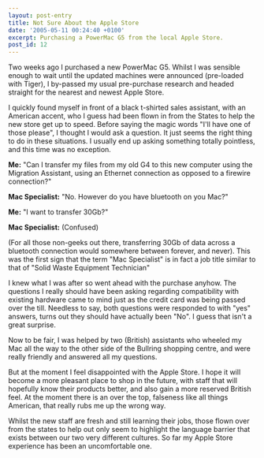 ```yaml
---
layout: post-entry
title: Not Sure About the Apple Store
date: '2005-05-11 00:24:40 +0100'
excerpt: Purchasing a PowerMac G5 from the local Apple Store.
post_id: 12
---
```

Two weeks ago I purchased a new PowerMac G5. Whilst I was sensible enough to wait until the updated machines were announced (pre-loaded with Tiger), I by-passed my usual pre-purchase research and headed straight for the nearest and newest Apple Store.

I quickly found myself in front of a black t-shirted sales assistant, with an American accent, who I guess had been flown in from the States to help the new store get up to speed. Before saying the magic words "I'll have one of those please", I thought I would ask a question. It just seems the right thing to do in these situations. I usually end up asking something totally pointless, and this time was no exception.

**Me:** "Can I transfer my files from my old G4 to this new computer using the Migration Assistant, using an Ethernet connection as opposed to a firewire connection?"

**Mac Specialist:** "No. However do you have bluetooth on you Mac?"

**Me:** "I want to transfer 30Gb?"

**Mac Specialist:** (Confused)

(For all those non-geeks out there, transferring 30Gb of data across a bluetooth connection would somewhere between forever, and never). This was the first sign that the term "Mac Specialist" is in fact a job title similar to that of "Solid Waste Equipment Technician"

I knew what I was after so went ahead with the purchase anyhow. The questions I really should have been asking regarding compatibility with existing hardware came to mind just as the credit card was being passed over the till. Needless to say, both questions were responded to with "yes" answers, turns out they should have actually been "No". I guess that isn't a great surprise.

Now to be fair, I was helped by two (British) assistants who wheeled my Mac all the way to the other side of the Bullring shopping centre, and were really friendly and answered all my questions.

But at the moment I feel disappointed with the Apple Store. I hope it will become a more pleasant place to shop in the future, with staff that will hopefully know their products better, and also gain a more reserved British feel. At the moment there is an over the top, falseness like all things American, that really rubs me up the wrong way.

Whilst the new staff are fresh and still learning their jobs, those flown over from the states to help out only seem to highlight the language barrier that exists between our two very different cultures. So far my Apple Store experience has been an uncomfortable one.